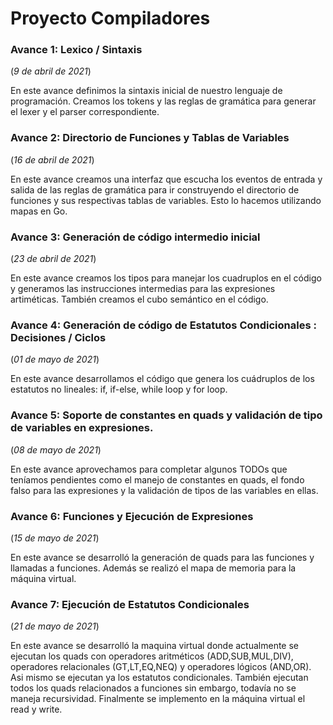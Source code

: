 # Proyecto Compiladores

### Avance 1: Lexico / Sintaxis
(*9 de abril de 2021*)

En este avance definimos la sintaxis inicial de nuestro lenguaje de programación. Creamos los tokens y las reglas de gramática para generar el lexer y el parser correspondiente.

### Avance 2: Directorio de Funciones y Tablas de Variables
(*16 de abril de 2021*)

En este avance creamos una interfaz que escucha los eventos de entrada y salida de las reglas de gramática para ir construyendo el directorio de funciones y sus respectivas tablas de variables. Esto lo hacemos utilizando mapas en Go.

### Avance 3: Generación de código intermedio inicial
(*23 de abril de 2021*)

En este avance creamos los tipos para manejar los cuadruplos en el código y generamos las instrucciones intermedias para las expresiones artiméticas. También creamos el cubo semántico en el código.

### Avance 4: Generación de código de Estatutos Condicionales : Decisiones / Ciclos
(*01 de mayo de 2021*)

En este avance desarrollamos el código que genera los cuádruplos de los estatutos no lineales: if, if-else, while loop y for loop.

### Avance 5: Soporte de constantes en quads y validación de tipo de variables en expresiones.
(*08 de mayo de 2021*)

En este avance aprovechamos para completar algunos TODOs que teníamos pendientes como el manejo de constantes en quads, el fondo falso para las expresiones y la validación de tipos de las variables en ellas.

### Avance 6: Funciones y Ejecución de Expresiones
(*15 de mayo de 2021*)

En este avance se desarrolló la generación de quads para las funciones y llamadas a funciones. Además se realizó el mapa de memoria para la máquina virtual.

### Avance 7: Ejecución de Estatutos Condicionales
(*21 de mayo de 2021*)

En este avance se desarrolló la maquina virtual donde actualmente se ejecutan los quads con operadores aritméticos (ADD,SUB,MUL,DIV), operadores relacionales (GT,LT,EQ,NEQ) y operadores lógicos (AND,OR). Asi mismo se ejecutan ya los estatutos condicionales. También ejecutan todos los quads relacionados a funciones sin embargo, todavía no se maneja recursividad. Finalmente se implemento en la máquina virtual el read y write.

